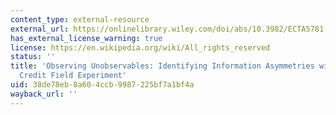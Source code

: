 ```yaml
---
content_type: external-resource
external_url: https://onlinelibrary.wiley.com/doi/abs/10.3982/ECTA5781
has_external_license_warning: true
license: https://en.wikipedia.org/wiki/All_rights_reserved
status: ''
title: 'Observing Unobservables: Identifying Information Asymmetries with a Consumer
  Credit Field Experiment'
uid: 38de78eb-8a60-4ccb-9987-225bf7a1bf4a
wayback_url: ''
---
```

